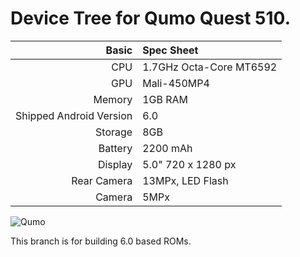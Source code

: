 Device Tree for Qumo Quest 510.
==============

Basic   | Spec Sheet
-------:|:-------------------------
CPU     | 1.7GHz Octa-Core MT6592
GPU     | Mali-450MP4
Memory  | 1GB RAM
Shipped Android Version | 6.0
Storage | 8GB
Battery | 2200 mAh
Display | 5.0" 720 x 1280 px
Rear Camera  | 13MPx, LED Flash
Camera  | 5MPx

![Qumo](http://www.avers.fm/static/uploaded/images/catalog/large/qumo_quest_510.jpg "Qumo Quest 510")

This branch is for building 6.0 based ROMs.
